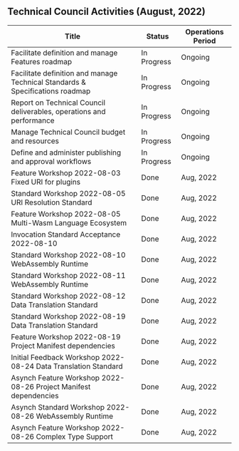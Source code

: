 ## Technical Council Activities (August, 2022)

| Title                                                                                     | Status      | Operations Period |
| ----------------------------------------------------------------------------------------- | ----------- | ----------------- |
| Facilitate definition and manage Features roadmap                                         | In Progress | Ongoing           |
| Facilitate definition and manage Technical Standards & Specifications roadmap             | In Progress | Ongoing           |
| Report on Technical Council deliverables, operations and performance                      | In Progress | Ongoing           |
| Manage Technical Council budget and resources                                             | In Progress | Ongoing           |
| Define and administer publishing and approval workflows                                   | In Progress | Ongoing           |
| Feature Workshop 2022-08-03 Fixed URI for plugins                                         | Done        | Aug, 2022         |
| Standard Workshop 2022-08-05 URI Resolution Standard                                      | Done        | Aug, 2022         |
| Feature Workshop 2022-08-05 Multi-Wasm Language Ecosystem                                 | Done        | Aug, 2022         |
| Invocation Standard Acceptance 2022-08-10                                                 | Done        | Aug, 2022         |
| Standard Workshop 2022-08-10 WebAssembly Runtime                                          | Done        | Aug, 2022         |
| Standard Workshop 2022-08-11 WebAssembly Runtime                                          | Done        | Aug, 2022         |
| Standard Workshop 2022-08-12 Data Translation Standard                                    | Done        | Aug, 2022         |
| Standard Workshop 2022-08-19 Data Translation Standard                                    | Done        | Aug, 2022         |
| Feature Workshop 2022-08-19 Project Manifest dependencies                                 | Done        | Aug, 2022         |
| Initial Feedback Workshop 2022-08-24 Data Translation Standard                            | Done        | Aug, 2022         |
| Asynch Feature Workshop 2022-08-26 Project Manifest dependencies                          | Done        | Aug, 2022         |
| Asynch Standard Workshop 2022-08-26 WebAssembly Runtime                                   | Done        | Aug, 2022         |
| Asynch Feature Workshop 2022-08-26 Complex Type Support                                   | Done        | Aug, 2022         |
